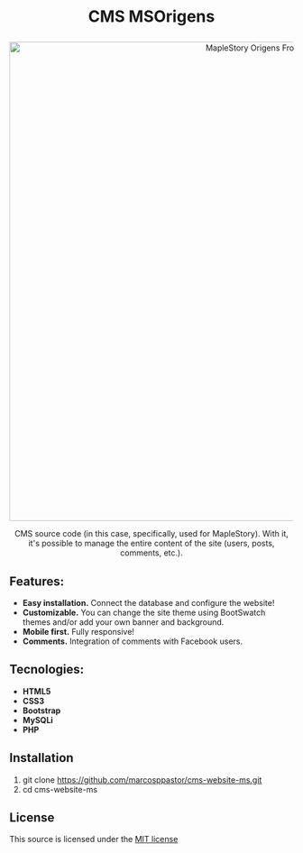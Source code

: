 # <p align="center">CMS MSOrigens</p>
<p align="center">
  <a href="#">
    <img src="https://i.imgur.com/EvGuINS.png" alt="MapleStory Origens Front" width="850px">
  </a>
</p>
<p align="center">CMS source code (in this case, specifically, used for MapleStory). With it, it's possible to manage the entire content of the site (users, posts, comments, etc.).</p>

## Features:
- **Easy installation.** Connect the database and configure the website!
- **Customizable.** You can change the site theme using BootSwatch themes and/or add your own banner and background.
- **Mobile first.** Fully responsive!
- **Comments.** Integration of comments with Facebook users.

## Tecnologies:
- **HTML5**
- **CSS3**
- **Bootstrap**
- **MySQLi**
- **PHP**


## Installation
1. git clone https://github.com/marcosppastor/cms-website-ms.git
2. cd cms-website-ms

## License
This source is licensed under the <a href="https://opensource.org/licenses/MIT">MIT license</a>
